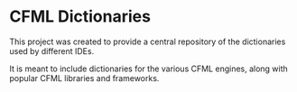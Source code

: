 # CFML Dictionaries

This project was created to provide a central repository of the dictionaries used by different IDEs.

It is meant to include dictionaries for the various CFML engines, along with popular CFML libraries and frameworks.

